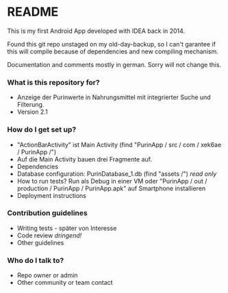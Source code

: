 # README #

This is my first Android App developed with IDEA back in 2014.

Found this git repo unstaged on my old-day-backup, so I can't garantee if this will compile because of dependencies and new compiling mechanism.

Documentation and comments mostly in german. Sorry will not change this.


### What is this repository for? ###

* Anzeige der Purinwerte in Nahrungsmittel mit integrierter Suche und Filterung.
* Version 2.1

### How do I get set up? ###

* "ActionBarActivity" ist Main Activity (find "PurinApp / src / com / xek6ae / PurinApp /")
* Auf die Main Activity bauen drei Fragmente auf.
* Dependencies
* Database configuration: PurinDatabase_1.db (find "assets /") *read only*
* How to run tests? Run als Debug in einer VM oder "PurinApp / out / production / PurinApp / PurinApp.apk" auf Smartphone installieren
* Deployment instructions

### Contribution guidelines ###

* Writing tests - später von Interesse
* Code review *dringend!*
* Other guidelines

### Who do I talk to? ###

* Repo owner or admin
* Other community or team contact
